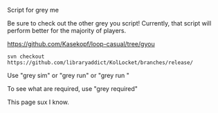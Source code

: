Script for grey me

Be sure to check out the other grey you script! Currently, that script will perform better for the majority of players.

https://github.com/Kasekopf/loop-casual/tree/gyou

```text
svn checkout https://github.com/libraryaddict/KolLocket/branches/release/
```

Use "grey sim" or "grey run" or "grey run <Turns>"

  To see what are required, use "grey required"
  
  This page sux I know.
